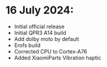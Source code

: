 # 16 July 2024:
- Initial official release
- Initial QPR3 A14 build
- Add dolby moto by default
- Erofs build
- Corrected CPU to Cortex-A76
- Added XiaomiParts Vibration haptic

